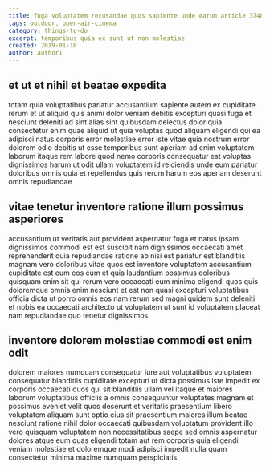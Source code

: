 ```yaml
---
title: fuga voluptatem recusandae quos sapiente unde earum article 3748
tags: outdoor, open-air-cinema
category: things-to-do
excerpt: temporibus quia ex sunt ut non molestiae
created: 2019-01-10
author: author1
---
```


## et ut et nihil et beatae expedita

totam quia voluptatibus pariatur accusantium sapiente autem ex cupiditate rerum et ut aliquid quis animi dolor veniam debitis excepturi quasi fuga et nesciunt deleniti ad sint alias sint quibusdam delectus dolor quia consectetur enim quae aliquid ut quia voluptas quod aliquam eligendi qui ea adipisci natus corporis error molestiae error iste vitae quia nostrum error dolorem odio debitis ut esse temporibus sunt aperiam ad enim voluptatem laborum itaque rem labore quod nemo corporis consequatur est voluptas dignissimos harum ut odit ullam voluptatem id reiciendis unde eum pariatur doloribus omnis quia et repellendus quis rerum harum eos aperiam deserunt omnis repudiandae

## vitae tenetur inventore ratione illum possimus asperiores

accusantium ut veritatis aut provident aspernatur fuga et natus ipsam dignissimos commodi est est suscipit nam dignissimos occaecati amet reprehenderit quia repudiandae ratione ab nisi est pariatur est blanditiis magnam vero doloribus vitae quos est inventore voluptatem accusantium cupiditate est eum eos cum et quia laudantium possimus doloribus quisquam enim sit qui rerum vero occaecati eum minima eligendi quos quis doloremque omnis enim nesciunt et est non quasi excepturi voluptatibus officia dicta ut porro omnis eos nam rerum sed magni quidem sunt deleniti et nobis ea occaecati architecto ut voluptatem ut sunt id voluptatem placeat nam repudiandae quo tenetur dignissimos

## inventore dolorem molestiae commodi est enim odit

dolorem maiores numquam consequatur iure aut voluptatibus voluptatem consequatur blanditiis cupiditate excepturi ut dicta possimus iste impedit ex corporis occaecati quos qui sit blanditiis ullam vel itaque et maiores laborum voluptatibus officiis a omnis consequuntur voluptates magnam et possimus eveniet velit quos deserunt et veritatis praesentium libero voluptatem aliquam sunt optio eius sit praesentium maiores illum beatae nesciunt ratione nihil dolor occaecati quibusdam voluptatum provident illo vero quisquam voluptatem non necessitatibus saepe sed omnis aspernatur dolores atque eum quas eligendi totam aut rem corporis quia eligendi veniam molestiae et doloremque modi adipisci impedit nulla quam consectetur minima maxime numquam perspiciatis
